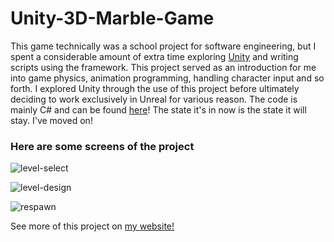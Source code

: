 # __Unity-3D-Marble-Game__

This game technically was a school project for software engineering, but I spent a considerable amount of extra time exploring [Unity](https://unity3d.com/) and writing scripts using the framework. This project served as an introduction for me into game physics, animation programming, handling character input and so forth. I explored Unity through the use of this project before ultimately deciding to work exclusively in Unreal for various reason. The code is mainly C# and can be found [here](https://github.com/justiceadamsUNI/Unity-3D-Marble-Game/tree/master/Assets/Scripts)! The state it's in now is the state it will stay. I've moved on!

### Here are some screens of the project

![level-select](https://i.imgur.com/H0bFYlp.png)

![level-design](https://i.imgur.com/Tkt8UAq.png)

![respawn](https://i.imgur.com/D1ywR8P.png)

See more of this project on [my website!](http://www.justiceadams.com/projects/)
